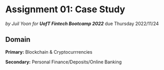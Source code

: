 # Assignment 01: Case Study
*by Juil Yoon for **UofT Fintech Bootcamp 2022***
due Thursday 2022/11/24

## Domain

**Primary:** Blockchain & Cryptocurrrencies

**Secondary:** Personal Finance/Deposits/Online Banking
